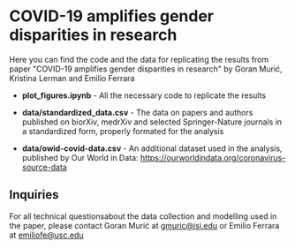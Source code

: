 # COVID-19 amplifies gender disparities in research

Here you can find the code and the data for replicating the results from paper "COVID-19 amplifies gender disparities in research" by Goran Murić, Kristina Lerman and Emilio Ferrara

- **plot_figures.ipynb** - All the necessary code to replicate the results 

- **data/standardized_data.csv** - The data on papers and authors published on biorXiv, medrXiv and selected Springer-Nature journals in a standardized form, properly formated for the analysis

- **data/owid-covid-data.csv** - An additional dataset used in the analysis, published by Our World in Data: https://ourworldindata.org/coronavirus-source-data 


## Inquiries

For all technical questionsabout the data collection and modelling used in the paper, please contact Goran Murić at gmuric@isi.edu or Emilio Ferrara at emiliofe@usc.edu